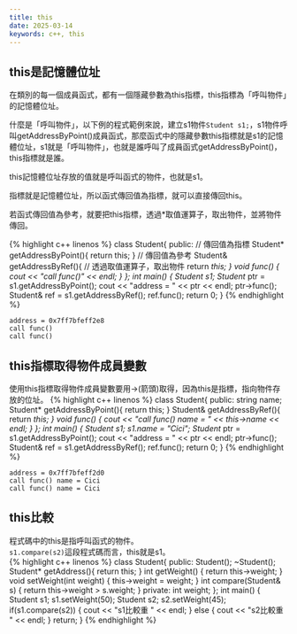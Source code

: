 ```yaml
---
title: this
date: 2025-03-14
keywords: c++, this
---
```


## this是記憶體位址
在類別的每一個成員函式，都有一個隱藏參數為this指標，this指標為「呼叫物件」的記憶體位址。  

什麼是「呼叫物件」，以下例的程式範例來說，建立s1物件`Student s1;`，s1物件呼叫getAddressByPoint()成員函式，那麼函式中的隱藏參數this指標就是s1的記憶體位址，s1就是「呼叫物件」，也就是誰呼叫了成員函式getAddressByPoint()，this指標就是誰。

this記憶體位址存放的值就是呼叫函式的物件，也就是s1。

指標就是記憶體位址，所以函式傳回值為指標，就可以直接傳回this。

若函式傳回值為參考，就要把this指標，透過\*取值運算子，取出物件，並將物件傳回。

{% highlight c++ linenos %}
class Student{
 public:
  // 傳回值為指標
  Student* getAddressByPoint(){
    return this;
  }
  // 傳回值為參考
  Student& getAddressByRef(){
    // 透過取值運算子，取出物件
    return *this;
  }
  void func() {
    cout << "call func()" << endl;
  }
};
int main() {
  Student s1;
  Student* ptr = s1.getAddressByPoint();
  cout << "address = " << ptr << endl;
  ptr->func();
  Student& ref = s1.getAddressByRef();
  ref.func();
  return 0;
}
{% endhighlight %}
```
address = 0x7ff7bfeff2e8
call func()
call func()
```

## this指標取得物件成員變數

使用this指標取得物件成員變數要用->(箭頭)取得，因為this是指標，指向物件存放的位址。
{% highlight c++ linenos %}
class Student{
 public:
  string name;
  Student* getAddressByPoint(){
    return this;
  }
  Student& getAddressByRef(){
    return *this;
  }
  void func() {
    cout << "call func() name = " << this->name << endl;
  }
};
int main() {
  Student s1;
  s1.name = "Cici";
  Student* ptr = s1.getAddressByPoint();
  cout << "address = " << ptr << endl;
  ptr->func();
  Student& ref = s1.getAddressByRef();
  ref.func();
  return 0;
}
{% endhighlight %}
```
address = 0x7ff7bfeff2d0
call func() name = Cici
call func() name = Cici
```

## this比較
程式碼中的this是指呼叫函式的物件。  
`s1.compare(s2)`這段程式碼而言，this就是s1。  
{% highlight c++ linenos %}
class Student{
public:
    Student();
    ~Student();
    Student* getAddress(){
        return this;
    }
    int getWeight() {
        return this->weight;
    }
    void setWeight(int weight) {
        this->weight = weight;
    }
    int compare(Student& s) {
        return this->weight > s.weight;
    }
private:
    int weight;
};
int main() {
    Student s1;
    s1.setWeight(50);
    Student s2;
    s2.setWeight(45);
    if(s1.compare(s2)) {
        cout << "s1比較重 " << endl;
    } else {
        cout << "s2比較重 " << endl;
    }
    return;
}
{% endhighlight %}